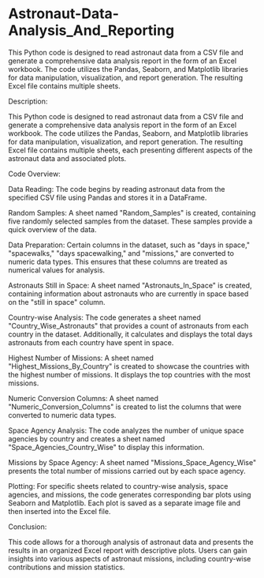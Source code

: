 # Astronaut-Data-Analysis_And_Reporting 
This Python code is designed to read astronaut data from a CSV file and generate a comprehensive data analysis report in the form of an Excel workbook. The code utilizes the Pandas, Seaborn, and Matplotlib libraries for data manipulation, visualization, and report generation. The resulting Excel file contains multiple sheets.

Description:

This Python code is designed to read astronaut data from a CSV file and generate a comprehensive data analysis report in the form of an Excel workbook. The code utilizes the Pandas, Seaborn, and Matplotlib libraries for data manipulation, visualization, and report generation. The resulting Excel file contains multiple sheets, each presenting different aspects of the astronaut data and associated plots.

Code Overview:

Data Reading: The code begins by reading astronaut data from the specified CSV file using Pandas and stores it in a DataFrame.

Random Samples: A sheet named "Random_Samples" is created, containing five randomly selected samples from the dataset. These samples provide a quick overview of the data.

Data Preparation: Certain columns in the dataset, such as "days in space," "spacewalks," "days spacewalking," and "missions," are converted to numeric data types. This ensures that these columns are treated as numerical values for analysis.

Astronauts Still in Space: A sheet named "Astronauts_In_Space" is created, containing information about astronauts who are currently in space based on the "still in space" column.

Country-wise Analysis: The code generates a sheet named "Country_Wise_Astronauts" that provides a count of astronauts from each country in the dataset. Additionally, it calculates and displays the total days astronauts from each country have spent in space.

Highest Number of Missions: A sheet named "Highest_Missions_By_Country" is created to showcase the countries with the highest number of missions. It displays the top countries with the most missions.

Numeric Conversion Columns: A sheet named "Numeric_Conversion_Columns" is created to list the columns that were converted to numeric data types.

Space Agency Analysis: The code analyzes the number of unique space agencies by country and creates a sheet named "Space_Agencies_Country_Wise" to display this information.

Missions by Space Agency: A sheet named "Missions_Space_Agency_Wise" presents the total number of missions carried out by each space agency.

Plotting: For specific sheets related to country-wise analysis, space agencies, and missions, the code generates corresponding bar plots using Seaborn and Matplotlib. Each plot is saved as a separate image file and then inserted into the Excel file.

Conclusion:

This code allows for a thorough analysis of astronaut data and presents the results in an organized Excel report with descriptive plots. Users can gain insights into various aspects of astronaut missions, including country-wise contributions and mission statistics.
